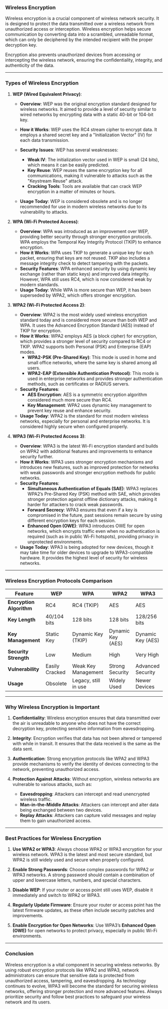 ### **Wireless Encryption**

Wireless encryption is a crucial component of wireless network security. It is designed to protect the data transmitted over a wireless network from unauthorized access or interception. Wireless encryption helps secure communication by converting data into a scrambled, unreadable format, which can only be deciphered by the intended recipient with the proper decryption key. 

Encryption also prevents unauthorized devices from accessing or intercepting the wireless network, ensuring the confidentiality, integrity, and authenticity of the data.

---

### **Types of Wireless Encryption**

1. **WEP (Wired Equivalent Privacy)**:
   - **Overview**: WEP was the original encryption standard designed for wireless networks. It aimed to provide a level of security similar to wired networks by encrypting data with a static 40-bit or 104-bit key.
   - **How it Works**: WEP uses the RC4 stream cipher to encrypt data. It employs a shared secret key and a "Initialization Vector" (IV) for each data transmission.
   - **Security Issues**: WEP has several weaknesses:
     - **Weak IV**: The initialization vector used in WEP is small (24 bits), which means it can be easily predicted.
     - **Key Reuse**: WEP reuses the same encryption key for all communications, making it vulnerable to attacks such as the "Keystream Reuse" attack.
     - **Cracking Tools**: Tools are available that can crack WEP encryption in a matter of minutes or hours.

   - **Usage Today**: WEP is considered obsolete and is no longer recommended for use in modern wireless networks due to its vulnerability to attacks.

2. **WPA (Wi-Fi Protected Access)**:
   - **Overview**: WPA was introduced as an improvement over WEP, providing better security through stronger encryption protocols. WPA employs the Temporal Key Integrity Protocol (TKIP) to enhance encryption.
   - **How it Works**: WPA uses TKIP to generate a unique key for each packet, ensuring that keys are not reused. TKIP also includes a message integrity check to detect tampering with the packets.
   - **Security Features**: WPA enhanced security by using dynamic key exchange (rather than static keys) and improved data integrity. However, WPA still uses RC4, which is now considered weak by modern standards.
   - **Usage Today**: While WPA is more secure than WEP, it has been superseded by WPA2, which offers stronger encryption.

3. **WPA2 (Wi-Fi Protected Access 2)**:
   - **Overview**: WPA2 is the most widely used wireless encryption standard today and is considered more secure than both WEP and WPA. It uses the Advanced Encryption Standard (AES) instead of TKIP for encryption.
   - **How it Works**: WPA2 employs AES (a block cipher) for encryption, which provides a stronger level of security compared to RC4 or TKIP. WPA2 supports both Personal (PSK) and Enterprise (EAP) modes.
     - **WPA2-PSK (Pre-Shared Key)**: This mode is used in home and small office networks, where the same key is shared among all users.
     - **WPA2-EAP (Extensible Authentication Protocol)**: This mode is used in enterprise networks and provides stronger authentication methods, such as certificates or RADIUS servers.
   - **Security Features**:
     - **AES Encryption**: AES is a symmetric encryption algorithm considered much more secure than RC4.
     - **Key Management**: WPA2 uses dynamic key management to prevent key reuse and enhance security.
   - **Usage Today**: WPA2 is the standard for most modern wireless networks, especially for personal and enterprise networks. It is considered highly secure when configured properly.

4. **WPA3 (Wi-Fi Protected Access 3)**:
   - **Overview**: WPA3 is the latest Wi-Fi encryption standard and builds on WPA2 with additional features and improvements to enhance security further.
   - **How it Works**: WPA3 uses stronger encryption mechanisms and introduces new features, such as improved protection for networks with weak passwords and stronger encryption methods for public networks.
   - **Security Features**:
     - **Simultaneous Authentication of Equals (SAE)**: WPA3 replaces WPA2’s Pre-Shared Key (PSK) method with SAE, which provides stronger protection against offline dictionary attacks, making it harder for attackers to crack weak passwords.
     - **Forward Secrecy**: WPA3 ensures that even if a key is compromised in the future, past sessions remain secure by using different encryption keys for each session.
     - **Enhanced Open (OWE)**: WPA3 introduces OWE for open networks, which encrypts traffic even when no authentication is required (such as in public Wi-Fi hotspots), providing privacy in unprotected environments.
   - **Usage Today**: WPA3 is being adopted for new devices, though it may take time for older devices to upgrade to WPA3-compatible hardware. It provides the highest level of security for wireless networks.

---

### **Wireless Encryption Protocols Comparison**

| Feature                | WEP                     | WPA                     | WPA2                    | WPA3                    |
|------------------------|-------------------------|-------------------------|-------------------------|-------------------------|
| **Encryption Algorithm**| RC4                     | RC4 (TKIP)              | AES                     | AES                     |
| **Key Length**          | 40/104 bits             | 128 bits                | 128 bits                | 128/256 bits            |
| **Key Management**      | Static Key              | Dynamic Key (TKIP)      | Dynamic Key (AES)       | Dynamic Key (AES)       |
| **Security Strength**   | Low                     | Medium                  | High                    | Very High               |
| **Vulnerability**       | Easily Cracked          | Weak Key Management     | Strong Security         | Advanced Security       |
| **Usage**               | Obsolete                | Legacy, still in use    | Widely Used             | Newer Devices           |

---

### **Why Wireless Encryption is Important**

1. **Confidentiality**: Wireless encryption ensures that data transmitted over the air is unreadable to anyone who does not have the correct decryption key, protecting sensitive information from eavesdropping.

2. **Integrity**: Encryption verifies that data has not been altered or tampered with while in transit. It ensures that the data received is the same as the data sent.

3. **Authentication**: Strong encryption protocols like WPA2 and WPA3 provide mechanisms to verify the identity of devices connecting to the network, preventing unauthorized access.

4. **Protection Against Attacks**: Without encryption, wireless networks are vulnerable to various attacks, such as:
   - **Eavesdropping**: Attackers can intercept and read unencrypted wireless traffic.
   - **Man-in-the-Middle Attacks**: Attackers can intercept and alter data being exchanged between two devices.
   - **Replay Attacks**: Attackers can capture valid messages and replay them to gain unauthorized access.

---

### **Best Practices for Wireless Encryption**

1. **Use WPA2 or WPA3**: Always choose WPA2 or WPA3 encryption for your wireless network. WPA3 is the latest and most secure standard, but WPA2 is still widely used and secure when properly configured.

2. **Enable Strong Passwords**: Choose complex passwords for WPA2 or WPA3 networks. A strong password should contain a combination of upper and lowercase letters, numbers, and special characters.

3. **Disable WEP**: If your router or access point still uses WEP, disable it immediately and switch to WPA2 or WPA3.

4. **Regularly Update Firmware**: Ensure your router or access point has the latest firmware updates, as these often include security patches and improvements.

5. **Enable Encryption for Open Networks**: Use WPA3’s **Enhanced Open (OWE)** for open networks to protect privacy, especially in public Wi-Fi environments.

---

### **Conclusion**

Wireless encryption is a vital component in securing wireless networks. By using robust encryption protocols like WPA2 and WPA3, network administrators can ensure that sensitive data is protected from unauthorized access, tampering, and eavesdropping. As technology continues to evolve, WPA3 will become the standard for securing wireless networks, offering stronger protection and more advanced features. Always prioritize security and follow best practices to safeguard your wireless network and its users.
